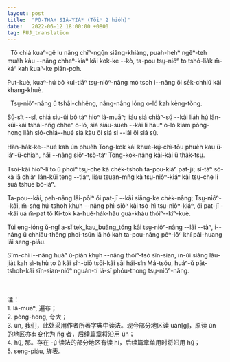 ```yaml
---
layout: post
title:  "PÓ-THAH SIÂ-YIÁᴺ (Tŏiⁿ 2 hio̍h)"
date:   2022-06-12 18:00:00 +0800
tag: PUJ_translation
---
```


<section class="PUJ">

<!-- In a country where extortion is the chief use of office, and fear of it the main spur to obedience, neither women nor men claim political rights. -->
&nbsp;&nbsp;Tŏ chiá kuaⁿ-gê lu nâng chîⁿ-ngṳ̂n siăng-khiàng, pua̍h-hehⁿ ngĕⁿ-teh mue̍h kàu --nâng chheⁿ-kiaⁿ kâi kok-ke --kò,
ta-pou tsṳ-niôⁿ to tshó-lia̍k m̆-káⁿ kah kuaⁿ-ke piăn-poh.

<!-- But there is no law pre- venting women from following any occupation in which they may be skilled. -->
Put-kuè, kuaⁿ-hú bô kui-tiāⁿ tsṳ-niôⁿ-nâng mó tsoh i--nâng ŏi se̍k-chhiú kâi khang-khuè.
<br>

<!-- The attainments of women in literature are much lauded and respected. -->
&nbsp;&nbsp;Tsṳ-niôⁿ-nâng ŭ tshâi-chhêng, nâng-nâng lóng o-ló kah kèng-tŏng.

<!-- Practically, such attainments are uncommon; but historians refer with pride to the scholarship of a few, and novelists are fond of representing their heroines as skilled in writing both poetry and prose. -->
Sṳ̄-sît --sĭ, chiá siu-ûi bô tàⁿ hiòⁿ lâ-muāⁿ;
liáu siá chiàⁿ-sṳ́ --kâi lia̍h hṳ́ lân-kúi-kâi tshâi-nńg chheⁿ o-ló,
siá siáu-sueh --kâi li hàuⁿ o-ló kiam pòng-hong lia̍h sió-chiá--hué siá kàu ŏi siá si --lâi ŏi siá sṳ̂.

<!-- Knowing writers about China tell us eloquently and truly of its system for the examination and promotion of scholars, and lead one to infer that education is nearly universal. -->
Hàn-ha̍k-ke--hué kah ún phue̍h Tong-kok kâi khué-kṳ́-chì-tōu phue̍h kàu ŭ-iáⁿ-ŭ-chiah,
hāi --nâng siŏⁿ-tsò-tàⁿ Tong-kok-nâng kâi-kâi ŭ tha̍k-tsṳ.

<!-- In almost every village there is a private school in which a few boys are taught to read; but the proportion of those taught is very small, and native girls' schools are almost unknown. -->
Tsōi-kâi hioⁿ-lí to ŭ phōiⁿ tsṳ-che kà che̍k-tshoh ta-pou-kiáⁿ pat-jī; sĭ-tàⁿ só-kà iā chiàⁿ lân-kúi teng --tiaⁿ, liáu tsuan-mn̂g kà tsṳ-niôⁿ-kiáⁿ kâi tsṳ-che li suà tshuē bô-iáⁿ.

<!-- Of the men, not more than one in a hundred can read; and of women, I have seen few outside the Christian mission-schools who could read, except those despised little girls who act in theatres. In the whole empire, probably not more than one woman in a thousand knows how to read. -->
Ta-pou--kâi, peh-nâng lăi-pôiⁿ ŏi pat-jī --kâi siăng-ke che̍k-nâng; Tsṳ-niôⁿ--kâi, m̆-sǹg hṳ́-tshoh khṳh --nâng phì-siòⁿ kâi tsò-hì tsṳ-niôⁿ-kiáⁿ, ŏi pat-jī --kâi uá m̆-pat tŏ Ki-tok kà-huĕ-ha̍k-hău guá-kháu thóiⁿ--kíⁿ-kuè.
<br>

<!-- For acts of heroism or for exalted virtue a woman may, like men, have an honorary portal erected for her with the emperor's sanction. -->
Tùi eng-ióng ŭ-ngĭ a-sĭ tek_kau_buăng_tŏng kâi tsṳ-niôⁿ-nâng --lâi --tàⁿ, i--nâng ŭ chhiâu-thêng phoi-tsún iā hó kah ta-pou-nâng pêⁿ-iōⁿ khí pâi-huang lâi seng-piáu.

<!-- She may even aspire to deification, since many of the richest and most popular temples are those of the Queen of Heaven, the Protector of Sailors, and of other goddesses who were once earthly women. -->
Sĭm-chì i--nâng huáⁿ ŭ-piàn khṳh --nâng thóiⁿ-tsò sîn-sian, īn-ŭi siăng lău-jia̍t kah sì-tshù to ŭ kâi sîn-biō tsōi-kâi sāi hái-sîn Má-tsóu, huáⁿ-ŭ pa̍t-tshoh-kâi sîn-sian-niôⁿ nguán-tí iā-sĭ phóu-thong tsṳ-niôⁿ-nâng. 

<br>
<br>
注：<br>
1. lâ-muāⁿ, 遍布；<br>
2. pòng-hong, 夸大；<br>
3. ún, 我们，此处采用作者所著字典中读法。现今部分地区读 uán[g]，原读 ún 的地区亦有变化为 ńg 者，后续篇章将沿用 ún；<br>
4. hṳ́, 那。存在 -ṳ́ 读法的部分地区有读 hí，后续篇章单用时将沿用 hṳ́；<br>
5. seng-piáu, 旌表。

</section>
